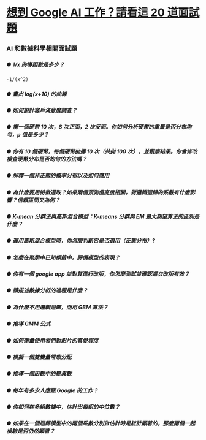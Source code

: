 # [想到 Google AI 工作？請看這 20 道面試題](https://www.inside.com.tw/2018/04/19/google-ai-interview-questions)

### AI 和數據科學相關面試題
##### ● 1/x 的導函數是多少？
```-1/(x^2)```
##### ● 畫出 log(x+10) 的曲線
##### ● 如何設計客戶滿意度調查？
##### ● 擲一個硬幣 10 次，8 次正面，2 次反面。你如何分析硬幣的重量是否分布均勻，p 值是多少？
##### ● 你有 10 個硬幣，每個硬幣拋擲 10 次（共拋 100 次），並觀察結果。你會修改檢查硬幣分布是否均勻的方法嗎？
##### ● 解釋一個非正態的概率分布以及如何應用
##### ● 為什麼要用特徵選取？如果兩個預測值高度相關，對邏輯迴歸的系數有什麼影響？信賴區間又為何？
##### ● K-mean 分群法與高斯混合模型：K-means 分群與 EM 最大期望算法的區別是什麼？
##### ● 運用高斯混合模型時，你怎麼判斷它是否適用（正態分布）?
##### ● 怎麼在聚類中已知標籤中，評價模型的表現？
##### ● 你有一個 google app 並對其進行改版，你怎麼測試並確認這次改版有效？
##### ● 請描述數據分析的過程是什麼？
##### ● 為什麼不用邏輯迴歸，而用 GBM 算法？
##### ● 推導 GMM 公式
##### ● 如何衡量使用者們對影片的喜愛程度
##### ● 模擬一個雙變量常態分配
##### ● 推導一個函數中的變異數
##### ● 每年有多少人應甄 Google 的工作？
##### ● 你如何在多組數據中，估計出每組的中位數？
##### ● 如果在一個迴歸模型中的兩個系數分別做估計時是統計顯著的，那麼兩個一起檢驗是否仍然顯著？
